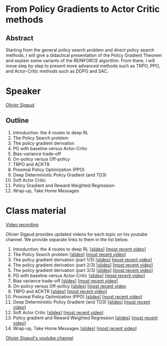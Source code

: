 # From Policy Gradients to Actor Critic methods

## Abstract

Starting from the general policy search problem and direct policy search methods, I will give a didactical presentation of the Policy Gradient Theorem and explain some variants of the REINFORCE algorithm. From there, I will move step by step to present more advanced methods such as TRPO, PPO, and Actor-Critic methods such as DDPG and SAC. 

# Speaker

[Olivier Sigaud](olivier-sigaud.md)

## Outline

1. Introduction: the 4 routes to deep RL
2. The Policy Search problem
3. The policy gradient derivation
4. PG with baseline versus Actor-Critic
5. Bias-variance trade-off
6. On-policy versus Off-policy
7. TRPO and ACKTR
8. Proximal Policy Optimization (PPO)
9. Deep Deterministic Policy Gradient (and TD3)
10. Soft Actor Critic
11. Policy Gradient and Reward Weighted Regression
12. Wrap-up, Take Home Messages

# Class material
[Video recording](https://us02web.zoom.us/rec/play/3RUm9ZnPpeGRjY3p9LW9I9PtjqnmLWQrnHB-cWmo3f4PuuARghEJl7Jkg9FkeEADqyQvHoHgrligW4Nl.avd2bGu7EB1tY0jE?startTime=1617346627000&_x_zm_rtaid=nOHZ7rLgRHWAXmTZhFlw8A.1617486237718.4cd342536bd4f823bab17ecc68d4f014&_x_zm_rhtaid=418)  

Olivier Sigaud provides updated videos for each topic on his youtube channel. We provide separate links to them in the list below.  

1. Introduction: the 4 routes to deep RL [[slides](class-material/pg/1_ps_intro.pdf)] [[most recent video](https://www.youtube.com/watch?v=eYVQIMUGQJk)]
2. The Policy Search problem [[slides](class-material/pg/2_ps_pb.pdf)] [[most recent video](https://www.youtube.com/watch?v=7JaBe6wqV5U)]
3. The policy gradient derivation (part 1/3) [[slides](class-material/pg/3_pg_derivation1.pdf)] [[most recent video](https://www.youtube.com/watch?v=R7ULMBXOQtE)]
3. The policy gradient derivation (part 2/3) [[slides](class-material/pg/4_pg_derivation2.pdf)] [[most recent video](https://www.youtube.com/watch?v=dKUWto9B9WY)]
3. The policy gradient derivation (part 3/3) [[slides](class-material/pg/5_pg_derivation3.pdf)] [[most recent video](https://www.youtube.com/watch?v=GcJ9hl3T6x8)]
6. PG with baseline versus Actor-Critic [[slides](class-material/pg/6_baseline_AC.pdf)] [[most recent video](https://www.youtube.com/watch?v=w-X4VSM1-dk)]
7. Bias variance trade-off [[slides](class-material/pg/7_bias_variance.pdf)] [[most recent video](https://www.youtube.com/watch?v=Ux3k6aOmwPs)]
8. On-policy versus Off-policy [[slides](class-material/pg/8_ofp.pdf)] [[most recent video](https://www.youtube.com/watch?v=IsFO9XWBIEM)
9. TRPO and ACKTR [[slides](class-material/pg/9_trpo_acktr.pdf)] [[most recent video](https://www.youtube.com/watch?v=99xZi1mQjTE)]
10. Proximal Policy Optimization (PPO) [[slides](class-material/pg/10_ppo.pdf)] [[most recent video](https://www.youtube.com/watch?v=uRNL93jV2HE)]
11. Deep Deterministic Policy Gradient (and TD3) [[slides](class-material/pg/11_ddpg.pdf)] [[most recent video](https://www.youtube.com/watch?v=0D6a0a1HTtc)]
12. Soft Actor Critic [[slides](class-material/pg/12_sac.pdf)] [[most recent video](https://www.youtube.com/watch?v=U20F-MvThjM)]
13. Policy gradient and Reward Weighted Regression [[slides](class-material/pg/13_rwr.pdf)] [[most recent video](https://www.youtube.com/watch?v=j-1YCQeatJM)]
14. Wrap-up, Take Home Messages [[slides](class-material/pg/14_wrap_up.pdf)] [[most recent video](https://www.youtube.com/watch?v=HCKnWIYYVAQ)]

[Olivier Sigaud's youtube channel](https://www.youtube.com/channel/UCLRpWDzTRLlQn7lMRwvK8Hg)



